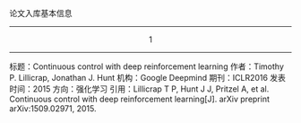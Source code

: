 论文入库基本信息

---
<center>1</center>

---

标题：Continuous control with deep reinforcement learning
作者：Timothy P. Lillicrap, Jonathan J. Hunt
机构：Google Deepmind
期刊：ICLR2016
发表时间：2015
方向：强化学习
引用：Lillicrap T P, Hunt J J, Pritzel A, et al. Continuous control with deep reinforcement learning[J]. arXiv preprint arXiv:1509.02971, 2015.

